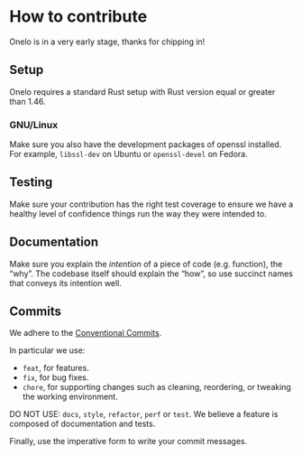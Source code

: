 # How to contribute

Onelo is in a very early stage, thanks for chipping in!


## Setup

Onelo requires a standard Rust setup with Rust version equal or greater than 1.46.

### GNU/Linux

Make sure you also have the development packages of openssl installed.
For example, `libssl-dev` on Ubuntu or `openssl-devel` on Fedora.

## Testing

Make sure your contribution has the right test coverage to ensure we
have a healthy level of confidence things run the way they were intended to.


## Documentation

Make sure you explain the _intention_ of a piece of code (e.g. function), the
“why”. The codebase itself should explain the “how”, so use succinct names
that conveys its intention well.


## Commits

We adhere to the [Conventional Commits](https://www.conventionalcommits.org/en/v1.0.0/).

In particular we use:

* `feat`, for features.
* `fix`, for bug fixes.
* `chore`, for supporting changes such as cleaning, reordering, or tweaking
  the working environment.

DO NOT USE: `docs`, `style`, `refactor`, `perf` or `test`. We believe a
feature is composed of documentation and tests.

Finally, use the imperative form to write your commit messages.
